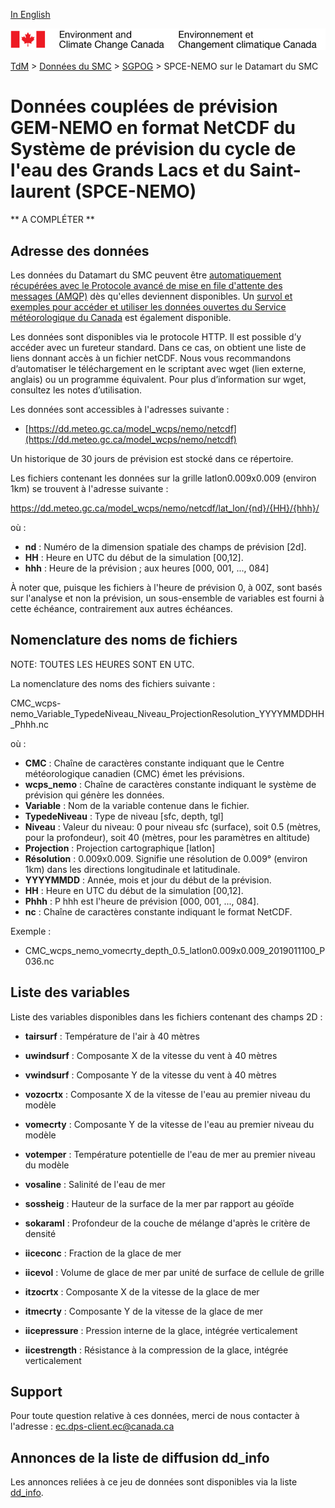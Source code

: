 [In English](readme_wcps-nemo-datamart_en.md)

![ECCC logo](../../img_eccc-logo.png)

[TdM](../../readme_fr.md) > [Données du SMC](../readme_fr.md) > [SGPOG](readme_wcps-nemo_fr.md) > SPCE-NEMO sur le Datamart du SMC

# Données couplées de prévision GEM-NEMO en format NetCDF du Système de prévision du cycle de l'eau des Grands Lacs et du Saint-laurent (SPCE-NEMO)

** A COMPLÉTER **

## Adresse des données 

Les données du Datamart du SMC peuvent être [automatiquement récupérées avec le Protocole avancé de mise en file d'attente des messages (AMQP)](../../msc-datamart/amqp_fr.md) dès qu'elles deviennent disponibles. Un [survol et exemples pour accéder et utiliser les données ouvertes du Service météorologique du Canada](../../usage/readme_fr.md) est également disponible.

Les données sont disponibles via le protocole HTTP. Il est possible d’y accéder avec un fureteur standard. Dans ce cas, on obtient une liste de liens donnant accès à un fichier netCDF. Nous vous recommandons d’automatiser le téléchargement en le scriptant avec wget (lien externe, anglais) ou un programme équivalent. Pour plus d’information sur wget, consultez les notes d’utilisation.

Les données sont accessibles à l'adresses suivante :

* [https://dd.meteo.gc.ca/model_wcps/nemo/netcdf](https://dd.meteo.gc.ca/model_wcps/nemo/netcdf)                  

Un historique de 30 jours de prévision est stocké dans ce répertoire.

Les fichiers contenant les données sur la grille latlon0.009x0.009 (environ 1km) se trouvent à l'adresse suivante :

https://dd.meteo.gc.ca/model_wcps/nemo/netcdf/lat_lon/{nd}/{HH}/{hhh}/  

où :

* __nd__ : Numéro de la dimension spatiale des champs de prévision [2d]. 
* __HH__ : Heure en UTC du début de la simulation [00,12].
* __hhh__ : Heure de la prévision ; aux heures [000, 001, ..., 084] 

À noter que, puisque les fichiers à l'heure de prévision 0, à 00Z, sont basés sur l'analyse et non la prévision, un sous-ensemble de variables est fourni à cette échéance, contrairement aux autres échéances.

## Nomenclature des noms de fichiers 

NOTE: TOUTES LES HEURES SONT EN UTC.

La nomenclature des noms des fichiers suivante :

CMC_wcps-nemo_Variable_TypedeNiveau_Niveau_ProjectionResolution_YYYYMMDDHH_Phhh.nc

où :

* __CMC__ : Chaîne de caractères constante indiquant que le Centre météorologique canadien (CMC) émet les prévisions.
* __wcps_nemo__ : Chaîne de caractères constante indiquant le système de prévision qui génère les données.
* __Variable__ : Nom de la variable contenue dans le fichier.
* __TypedeNiveau__ : Type de niveau [sfc, depth, tgl]
* __Niveau__ : Valeur du niveau: 0 pour niveau sfc (surface), soit 0.5 (mètres, pour la profondeur), soit 40 (mètres, pour les paramètres en altitude)
* __Projection__ : Projection cartographique [latlon]
* __Résolution__ : 0.009x0.009. Signifie une résolution de 0.009° (environ 1km) dans les directions longitudinale et latitudinale.
* __YYYYMMDD__ : Année, mois et jour du début de la prévision.
* __HH__ : Heure en UTC du début de la simulation [00,12].
* __Phhh__ : P hhh est l'heure de prévision [000, 001, ..., 084]. 
* __nc__ : Chaîne de caractères constante indiquant le format NetCDF.

Exemple :

* CMC_wcps_nemo_vomecrty_depth_0.5_latlon0.009x0.009_2019011100_P036.nc

## Liste des variables

Liste des variables disponibles dans les fichiers contenant des champs 2D :

* __tairsurf__ : Température de l'air à 40 mètres
* __uwindsurf__ : Composante X de la vitesse du vent à 40 mètres
* __vwindsurf__ : Composante Y de la vitesse du vent à 40 mètres

* __vozocrtx__ : Composante X de la vitesse de l'eau au premier niveau du modèle 
* __vomecrty__ : Composante Y de la vitesse de l'eau au premier niveau du modèle
* __votemper__ : Température potentielle de l'eau de mer au premier niveau du modèle

* __vosaline__ : Salinité de l'eau de mer 
* __sossheig__ : Hauteur de la surface de la mer par rapport au géoïde
* __sokaraml__ : Profondeur de la couche de mélange d'après le critère de densité
* __iiceconc__ : Fraction de la glace de mer
* __iicevol__ : Volume de glace de mer par unité de surface de cellule de grille
* __itzocrtx__ : Composante X de la vitesse de la glace de mer
* __itmecrty__ : Composante Y de la vitesse de la glace de mer
* __iicepressure__ : Pression interne de la glace, intégrée verticalement
* __iicestrength__ : Résistance à la compression de la glace, intégrée verticalement

## Support

Pour toute question relative à ces données, merci de nous contacter à l'adresse : [ec.dps-client.ec@canada.ca](mailto:ec.dps-client.ec@canada.ca)

## Annonces de la liste de diffusion dd_info 

Les annonces reliées à ce jeu de données sont disponibles via la liste [dd_info](https://lists.ec.gc.ca/cgi-bin/mailman/listinfo/dd_info).




